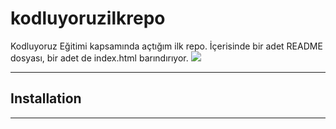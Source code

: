 # kodluyoruzilkrepo

Kodluyoruz Eğitimi kapsamında açtığım ilk repo. İçerisinde bir adet README dosyası, bir adet de index.html barındırıyor.
![](https://1drv.ms/i/s!AjAd25MYaiXlzz-NzQ8LxiyigMaH?e=csQHXY)

---

## Installation

---

